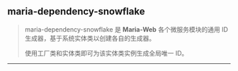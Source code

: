 ## maria-dependency-snowflake

> maria-dependency-snowflake 是 **Maria-Web** 各个微服务模块的通用 ID 生成器，基于系统实体类以创建各自的生成器。
>
> 使用工厂类和实体类即可为该实体类实例生成全局唯一 ID。
---
